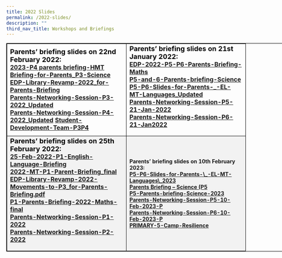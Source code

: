 ```yaml
---
title: 2022 Slides
permalink: /2022-slides/
description: ""
third_nav_title: Workshops and Briefings
---
```

<table style="border: 1px solid black; width: 800px;">  
	<tbody><tr>  
		<td style="border: 1px solid black; width: 300px;"><b>
			<strong style="color: black; font-size: 18;">Parents’ briefing slides on 22nd February 2022:</strong><br>
			<a href="https://drive.google.com/file/d/1O8kgUUEYAHGMdq9av9VI_tM1htwy-so5/view?usp=sharing">2023-P4 parents briefing-HMT<br>  
			</a><a href="https://drive.google.com/file/d/1cILvPj_mKn2x5k_JQe4ioPJrwC1g4ero/view?usp=sharing">Briefing-for-Parents_P3-Science</a><br>  
			<a href="https://drive.google.com/file/d/1boVfFmDMiPpvu13fCE93Tmm8pWSMCPDp/view?usp=sharing">EDP-Library-Revamp-2022_for-Parents-Briefing</a><br>  
			<a href="https://drive.google.com/file/d/1vU5A5yxk93nsfn2Y4gZ_Xt9FIDz60Gjl/view?usp=sharing">Parents-Networking-Session-P3-2022_Updated</a><br>  
			<a href="https://drive.google.com/file/d/1DxYYt6SuXsKw6ErQOv4AdQJwPaiHxwaX/view?usp=sharing">Parents-Networking-Session-P4-2022_Updated</a>
			<a href="https://drive.google.com/file/d/1yujvZrSKv0iijtscaX-Gb4iBAjRjXUCB/view?usp=sharing">Student-Development-Team-P3P4</a>  
		</b></td>  
		<td style="border: 1px solid black; width: 300px;"><b>	<strong style="color: black; font-size: 18;">Parents’ briefing slides on 21st January 2022:</strong><br>  
			<a href="https://drive.google.com/file/d/1u3kbfpM4NxEHmGyJigm_rYLiPSmpI9GM/view?usp=sharing">EDP-2022-P5-P6-Parents-Briefing-Maths<br>  
			</a><a href="https://drive.google.com/file/d/1KkqgXroS-TyQRpFoG7mzWQFiBUzI0NZ8/view?usp=sharing">P5-and-6-Parents-briefing-Science</a><br>  
			<a href="https://drive.google.com/file/d/1p3wgXfVjXNmtCiJJH5LmxR_2RNCO6ZRY/view?usp=share_link">P5-P6-Slides-for-Parents-_-EL-MT-Languages_Updated</a><br>  
			<a href="https://drive.google.com/file/d/11kDOaYa5i3_A0iJ-on3GCY9L14ZN2dIu/view?usp=share_link">Parents-Networking-Session-P5-21-Jan-2022</a><br>  
			<a href="https://drive.google.com/file/d/18tlgcfxmKTa6GpDm7Jia1pzGtSnyf9YL/view?usp=share_link">Parents-Networking-Session-P6-21-Jan2022</a>  
	</p></b></td></tr>  
	<tr style="background-color: #f2f2f2;">  
		<td style="border: 1px solid black; width: 300px;"><b><strong style="color: black; font-size: 18;">Parents’ briefing slides on 25th February 2022:</strong><br> 
			<a href="https://d09705388736542203935&amp;rtpof=true&amp;sd=true">25-Feb-2022-P1-English-Language-Briefing<br> 
			</a>
			<a href="https://d09705388736542203935&amp;rtpof=true&amp;sd=true">2022-MT-P1-Parent-Briefing_final<br> 
			</a>
			<a href="https://d09705388736542203935&amp;rtpof=true&amp;sd=true">EDP-Library-Revamp-2022-Movements-to-P3_for-Parents-Briefing.pdf<br> 
			</a><a href="https://docs.google.com/388736542203935&amp;rtpof=true&amp;sd=true">P1-Parents-Briefing-2022-Maths-final</a><br>  
			<a href="https://docs.google.c8736542203935&amp;rtpof=true&amp;sd=true">Parents-Networking-Session-P1-2022</a><br>  
			<a href="httpsuid=109705388736542203935&amp;rtpof=true&amp;sd=true">Parents-Networking-Session-P2-2022</a><br> 
		</p></b></td><td style="border: 1px solid black; width: 300px;"><b><p style="font-size: 14px;">Parents’ briefing slides on 10th February 2023:<br>  
		<a href="/about-us.html">P5-P6-Slides-for-Parents-\_-EL-MT-Languages\_2023<br>  
			</a><a href="https://drive.google.com/file/d/1M26AED5UK1d\_OswoIry0OXG6T2h70HvJ/view?usp=share\_link">Parents Briefing – Science (P5</a><br>  
			<a href="https://drive.google.com/file/d/1am0UCpJWSqhVxqWGusMbBMatQTlB15jy/view?usp=share\_link">P5-Parents-briefing-Science-2023</a><br>  
			<a href="https://drive.google.com/file/d/1NnimsgERdxgw9iGGtHoKg8H55Y7qPjOJ/view?usp=share\_link">Parents-Networking-Session-P5-10-Feb-2023-P</a><br>  
			<a href="https://drive.google.com/file/d/1K5X1\_hlLzBpgRYwnaw2OF3qEPQSaI-dU/view?usp=share\_link">Parents-Networking-Session-P6-10-Feb-2023-P</a><br>  
			<a href="https://drive.google.com/file/d/1cMStIfC5iigWUtZKyr5mAzYPlFhhXY6V/view?usp=share\_link">PRIMARY-5-Camp-Resilience</a><br>  
	</p></b></td></tr>  
</tbody></table>